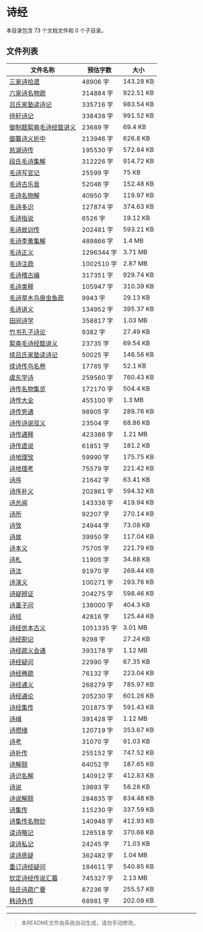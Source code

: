 # 诗经

本目录包含 73 个文档文件和 0 个子目录。

## 文件列表

| 文件名称 | 预估字数 | 大小 |
|---------|---------|------|
| [三家诗拾遗](儒藏/诗经/三家诗拾遗.md) | 48906 字 | 143.28 KB |
| [六家诗名物疏](儒藏/诗经/六家诗名物疏.md) | 314884 字 | 922.51 KB |
| [吕氏家塾读诗记](儒藏/诗经/吕氏家塾读诗记.md) | 335716 字 | 983.54 KB |
| [待轩诗记](儒藏/诗经/待轩诗记.md) | 338438 字 | 991.52 KB |
| [御制题絜斋毛诗经筵讲义](儒藏/诗经/御制题絜斋毛诗经筵讲义.md) | 23689 字 | 69.4 KB |
| [御纂诗义折中](儒藏/诗经/御纂诗义折中.md) | 213946 字 | 626.8 KB |
| [慈湖诗传](儒藏/诗经/慈湖诗传.md) | 195530 字 | 572.84 KB |
| [段氏毛诗集解](儒藏/诗经/段氏毛诗集解.md) | 312226 字 | 914.72 KB |
| [毛诗写官记](儒藏/诗经/毛诗写官记.md) | 25599 字 | 75 KB |
| [毛诗古乐音](儒藏/诗经/毛诗古乐音.md) | 52046 字 | 152.48 KB |
| [毛诗名物解](儒藏/诗经/毛诗名物解.md) | 40950 字 | 119.97 KB |
| [毛诗多识](儒藏/诗经/毛诗多识.md) | 127874 字 | 374.63 KB |
| [毛诗指说](儒藏/诗经/毛诗指说.md) | 6526 字 | 19.12 KB |
| [毛诗故训传](儒藏/诗经/毛诗故训传.md) | 202481 字 | 593.21 KB |
| [毛诗李黄集解](儒藏/诗经/毛诗李黄集解.md) | 489866 字 | 1.4 MB |
| [毛诗正义](儒藏/诗经/毛诗正义.md) | 1296344 字 | 3.71 MB |
| [毛诗注疏](儒藏/诗经/毛诗注疏.md) | 1002510 字 | 2.87 MB |
| [毛诗稽古编](儒藏/诗经/毛诗稽古编.md) | 317351 字 | 929.74 KB |
| [毛诗类释](儒藏/诗经/毛诗类释.md) | 105947 字 | 310.39 KB |
| [毛诗草木鸟兽虫鱼疏](儒藏/诗经/毛诗草木鸟兽虫鱼疏.md) | 9943 字 | 29.13 KB |
| [毛诗讲义](儒藏/诗经/毛诗讲义.md) | 134952 字 | 395.37 KB |
| [田间诗学](儒藏/诗经/田间诗学.md) | 358817 字 | 1.03 MB |
| [竹书孔子诗论](儒藏/诗经/竹书孔子诗论.md) | 9382 字 | 27.49 KB |
| [絜斋毛诗经筵讲义](儒藏/诗经/絜斋毛诗经筵讲义.md) | 23735 字 | 69.54 KB |
| [续吕氏家塾读诗记](儒藏/诗经/续吕氏家塾读诗记.md) | 50025 字 | 146.56 KB |
| [续诗传鸟名卷](儒藏/诗经/续诗传鸟名卷.md) | 17785 字 | 52.1 KB |
| [虞东学诗](儒藏/诗经/虞东学诗.md) | 259560 字 | 760.43 KB |
| [诗传名物集览](儒藏/诗经/诗传名物集览.md) | 172170 字 | 504.4 KB |
| [诗传大全](儒藏/诗经/诗传大全.md) | 455100 字 | 1.3 MB |
| [诗传旁通](儒藏/诗经/诗传旁通.md) | 98905 字 | 289.76 KB |
| [诗传诗说驳义](儒藏/诗经/诗传诗说驳义.md) | 23504 字 | 68.86 KB |
| [诗传通释](儒藏/诗经/诗传通释.md) | 423386 字 | 1.21 MB |
| [诗传遗说](儒藏/诗经/诗传遗说.md) | 61851 字 | 181.2 KB |
| [诗地理攷](儒藏/诗经/诗地理攷.md) | 59990 字 | 175.75 KB |
| [诗地理考](儒藏/诗经/诗地理考.md) | 75579 字 | 221.42 KB |
| [诗序](儒藏/诗经/诗序.md) | 21642 字 | 63.41 KB |
| [诗序补义](儒藏/诗经/诗序补义.md) | 202861 字 | 594.32 KB |
| [诗总闻](儒藏/诗经/诗总闻.md) | 143338 字 | 419.94 KB |
| [诗所](儒藏/诗经/诗所.md) | 92207 字 | 270.14 KB |
| [诗攷](儒藏/诗经/诗攷.md) | 24944 字 | 73.08 KB |
| [诗故](儒藏/诗经/诗故.md) | 39950 字 | 117.04 KB |
| [诗本义](儒藏/诗经/诗本义.md) | 75705 字 | 221.79 KB |
| [诗札](儒藏/诗经/诗札.md) | 11905 字 | 34.88 KB |
| [诗沈](儒藏/诗经/诗沈.md) | 91970 字 | 269.44 KB |
| [诗演义](儒藏/诗经/诗演义.md) | 100271 字 | 293.76 KB |
| [诗疑辨证](儒藏/诗经/诗疑辨证.md) | 204275 字 | 598.46 KB |
| [诗童子问](儒藏/诗经/诗童子问.md) | 138000 字 | 404.3 KB |
| [诗经](儒藏/诗经/诗经.md) | 42816 字 | 125.44 KB |
| [诗经世本古义](儒藏/诗经/诗经世本古义.md) | 1051335 字 | 3.01 MB |
| [诗经劄记](儒藏/诗经/诗经劄记.md) | 9298 字 | 27.24 KB |
| [诗经疏义会通](儒藏/诗经/诗经疏义会通.md) | 393178 字 | 1.12 MB |
| [诗经疑问](儒藏/诗经/诗经疑问.md) | 22990 字 | 67.35 KB |
| [诗经稗疏](儒藏/诗经/诗经稗疏.md) | 76132 字 | 223.04 KB |
| [诗经通义](儒藏/诗经/诗经通义.md) | 268279 字 | 785.97 KB |
| [诗经通论](儒藏/诗经/诗经通论.md) | 205230 字 | 601.26 KB |
| [诗经集传](儒藏/诗经/诗经集传.md) | 201875 字 | 591.43 KB |
| [诗缉](儒藏/诗经/诗缉.md) | 391428 字 | 1.12 MB |
| [诗缵绪](儒藏/诗经/诗缵绪.md) | 120719 字 | 353.67 KB |
| [诗考](儒藏/诗经/诗考.md) | 31070 字 | 91.03 KB |
| [诗补传](儒藏/诗经/诗补传.md) | 255152 字 | 747.52 KB |
| [诗解颐](儒藏/诗经/诗解颐.md) | 64052 字 | 187.65 KB |
| [诗识名解](儒藏/诗经/诗识名解.md) | 140912 字 | 412.83 KB |
| [诗说](儒藏/诗经/诗说.md) | 19893 字 | 58.28 KB |
| [诗说解颐](儒藏/诗经/诗说解颐.md) | 284835 字 | 834.48 KB |
| [诗集传](儒藏/诗经/诗集传.md) | 115230 字 | 337.59 KB |
| [诗集传名物钞](儒藏/诗经/诗集传名物钞.md) | 140948 字 | 412.93 KB |
| [读诗略记](儒藏/诗经/读诗略记.md) | 126518 字 | 370.66 KB |
| [读诗私记](儒藏/诗经/读诗私记.md) | 24245 字 | 71.03 KB |
| [读诗质疑](儒藏/诗经/读诗质疑.md) | 362482 字 | 1.04 MB |
| [重订诗经疑问](儒藏/诗经/重订诗经疑问.md) | 184611 字 | 540.85 KB |
| [钦定诗经传说汇纂](儒藏/诗经/钦定诗经传说汇纂.md) | 745327 字 | 2.13 MB |
| [陆氏诗疏广要](儒藏/诗经/陆氏诗疏广要.md) | 87236 字 | 255.57 KB |
| [韩诗外传](儒藏/诗经/韩诗外传.md) | 68981 字 | 202.09 KB |

---

> 本README文件由系统自动生成，请勿手动修改。
